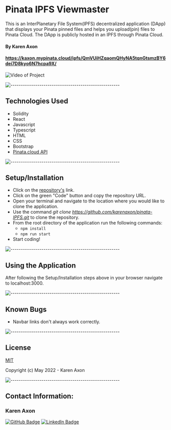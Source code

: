 # Pinata IPFS Viewmaster
This is an InterPlanetary File System(IPFS) decentralized application (DApp) that displays your Pinata pinned files and helps you upload(pin) files to Pinata Cloud. The DApp is publicly hosted in an IPFS through Pinata Cloud.

#### By Karen Axon

#### **https://kaxon.mypinata.cloud/ipfs/QmVUiHZqaomQHyNA5tqnGtsmzBY6dei7D8kyo6N7hcpa9X/**

![Video of Project](client/src/assets/videos/viewmaster-video.gif)

![-----------------------------------------------------](https://raw.githubusercontent.com/andreasbm/readme/master/assets/lines/aqua.png)

## Technologies Used
* Solidity
* React
* Javascript
* Typescript
* HTML
* CSS
* Bootstrap
* [Pinata.cloud API](https://www.pinata.cloud/)

![-----------------------------------------------------](https://raw.githubusercontent.com/andreasbm/readme/master/assets/lines/aqua.png)

## Setup/Installation 

* Click on the [repository's](https://github.com/karenaxon/pinata-IPFS.git) link.
* Click on the green "Code" button and copy the repository URL.
* Open your terminal and navigate to the location where you would like to clone the application.
* Use the command _git clone https://github.com/karenaxon/pinata-IPFS.git_ to clone the repository.
* From the root directory of the application run the following commands:
  * `npm install`
  * `npm run start`
* Start coding!

![-----------------------------------------------------](https://raw.githubusercontent.com/andreasbm/readme/master/assets/lines/aqua.png)


## Using the Application
After following the Setup/Installation steps above in your browser navigate to localhost:3000.

![-----------------------------------------------------](https://raw.githubusercontent.com/andreasbm/readme/master/assets/lines/aqua.png)

## Known Bugs
* Navbar links don't always work correctly.

![-----------------------------------------------------](https://raw.githubusercontent.com/andreasbm/readme/master/assets/lines/aqua.png)

## License

[MIT](https://choosealicense.com/licenses/mit/)

Copyright (c) May 2022 - Karen Axon

![-----------------------------------------------------](https://raw.githubusercontent.com/andreasbm/readme/master/assets/lines/aqua.png)


## Contact Information:

<h3>Karen Axon</h3>

[![GitHub Badge](https://img.shields.io/badge/GitHub-100000?style=for-the-badge&logo=github&logoColor=white)](https://github.com/karenaxon)
[![LinkedIn Badge](https://img.shields.io/badge/LinkedIn-0077B5?style=for-the-badge&logo=linkedin&logoColor=white)](https://www.linkedin.com/in/kaxon)